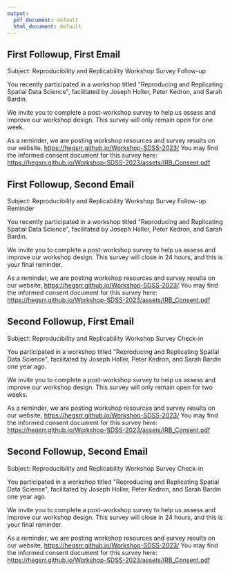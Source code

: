 ```yaml
---
output:
  pdf_document: default
  html_document: default
---
```


## First Followup, First Email

Subject: Reproducibility and Replicability Workshop Survey Follow-up

You recently participated in a workshop titled "Reproducing and Replicating Spatial Data Science", facilitated by Joseph Holler, Peter Kedron, and Sarah Bardin.

We invite you to complete a post-workshop survey to help us assess and improve our workshop design.
This survey will only remain open for one week.

As a reminder, we are posting workshop resources and survey results on our website, https://hegsrr.github.io/Workshop-SDSS-2023/
You may find the informed consent document for this survey here: https://hegsrr.github.io/Workshop-SDSS-2023/assets/IRB_Consent.pdf


## First Followup, Second Email

Subject: Reproducibility and Replicability Workshop Survey Follow-up Reminder

You recently participated in a workshop titled "Reproducing and Replicating Spatial Data Science", facilitated by Joseph Holler, Peter Kedron, and Sarah Bardin.

We invite you to complete a post-workshop survey to help us assess and improve our workshop design.
This survey will close in 24 hours, and this is your final reminder.

As a reminder, we are posting workshop resources and survey results on our website, https://hegsrr.github.io/Workshop-SDSS-2023/
You may find the informed consent document for this survey here: https://hegsrr.github.io/Workshop-SDSS-2023/assets/IRB_Consent.pdf

## Second Followup, First Email

Subject: Reproducibility and Replicability Workshop Survey Check-in

You participated in a workshop titled "Reproducing and Replicating Spatial Data Science", facilitated by Joseph Holler, Peter Kedron, and Sarah Bardin one year ago.

We invite you to complete a post-workshop survey to help us assess and improve our workshop design.
This survey will only remain open for two weeks.

As a reminder, we are posting workshop resources and survey results on our website, https://hegsrr.github.io/Workshop-SDSS-2023/
You may find the informed consent document for this survey here: https://hegsrr.github.io/Workshop-SDSS-2023/assets/IRB_Consent.pdf

## Second Followup, Second Email

Subject: Reproducibility and Replicability Workshop Survey Check-in

You participated in a workshop titled "Reproducing and Replicating Spatial Data Science", facilitated by Joseph Holler, Peter Kedron, and Sarah Bardin one year ago.

We invite you to complete a post-workshop survey to help us assess and improve our workshop design.
This survey will close in 24 hours, and this is your final reminder.

As a reminder, we are posting workshop resources and survey results on our website, https://hegsrr.github.io/Workshop-SDSS-2023/
You may find the informed consent document for this survey here: https://hegsrr.github.io/Workshop-SDSS-2023/assets/IRB_Consent.pdf
